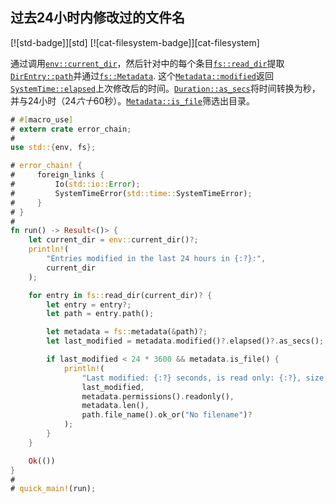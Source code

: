 ## 过去24小时内修改过的文件名

[![std-badge]][std] [![cat-filesystem-badge]][cat-filesystem]

通过调用[`env::current_dir`]，然后针对中的每个条目[`fs::read_dir`]提取[`DirEntry::path`]并通过[`fs::Metadata`]. 这个[`Metadata::modified`]返回[`SystemTime::elapsed`]上次修改后的时间。[`Duration::as_secs`]将时间转换为秒，并与24小时（24*六十*60秒）。[`Metadata::is_file`]筛选出目录。

```rust
# #[macro_use]
# extern crate error_chain;
#
use std::{env, fs};

# error_chain! {
#     foreign_links {
#         Io(std::io::Error);
#         SystemTimeError(std::time::SystemTimeError);
#     }
# }
#
fn run() -> Result<()> {
    let current_dir = env::current_dir()?;
    println!(
        "Entries modified in the last 24 hours in {:?}:",
        current_dir
    );

    for entry in fs::read_dir(current_dir)? {
        let entry = entry?;
        let path = entry.path();

        let metadata = fs::metadata(&path)?;
        let last_modified = metadata.modified()?.elapsed()?.as_secs();

        if last_modified < 24 * 3600 && metadata.is_file() {
            println!(
                "Last modified: {:?} seconds, is read only: {:?}, size: {:?} bytes, filename: {:?}",
                last_modified,
                metadata.permissions().readonly(),
                metadata.len(),
                path.file_name().ok_or("No filename")?
            );
        }
    }

    Ok(())
}
#
# quick_main!(run);
```

[`direntry::path`]: https://doc.rust-lang.org/std/fs/struct.DirEntry.html#method.path

[`duration::as_secs`]: https://doc.rust-lang.org/std/time/struct.Duration.html#method.as_secs

[`env::current_dir`]: https://doc.rust-lang.org/std/env/fn.current_dir.html

[`fs::metadata`]: https://doc.rust-lang.org/std/fs/struct.Metadata.html

[`fs::read_dir`]: https://doc.rust-lang.org/std/fs/fn.read_dir.html

[`metadata::is_file`]: https://doc.rust-lang.org/std/fs/struct.Metadata.html#method.is_file

[`metadata::modified`]: https://doc.rust-lang.org/std/fs/struct.Metadata.html#method.modified

[`systemtime::elapsed`]: https://doc.rust-lang.org/std/time/struct.SystemTime.html#method.elapsed
